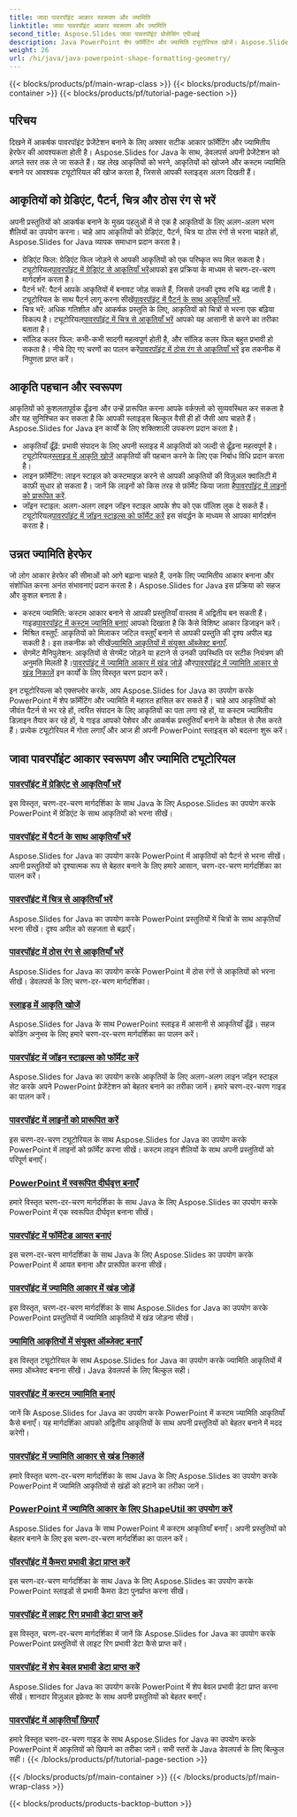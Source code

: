 ```yaml
---
title: जावा पावरपॉइंट आकार स्वरूपण और ज्यामिति
linktitle: जावा पावरपॉइंट आकार स्वरूपण और ज्यामिति
second_title: Aspose.Slides जावा पावरपॉइंट प्रोसेसिंग एपीआई
description: Java PowerPoint शेप फ़ॉर्मेटिंग और ज्यामिति ट्यूटोरियल खोजें। Aspose.Slides for Java के साथ आकृतियाँ भरना, आकृतियाँ ढूँढ़ना और कस्टम ज्यामिति बनाना सीखें।
weight: 26
url: /hi/java/java-powerpoint-shape-formatting-geometry/
---
```


{{< blocks/products/pf/main-wrap-class >}}
{{< blocks/products/pf/main-container >}}
{{< blocks/products/pf/tutorial-page-section >}}

## परिचय

दिखने में आकर्षक पावरपॉइंट प्रेजेंटेशन बनाने के लिए अक्सर सटीक आकार फ़ॉर्मेटिंग और ज्यामितीय हेरफेर की आवश्यकता होती है। Aspose.Slides for Java के साथ, डेवलपर्स अपनी प्रेजेंटेशन को अगले स्तर तक ले जा सकते हैं। यह लेख आकृतियों को भरने, आकृतियों को खोजने और कस्टम ज्यामिति बनाने पर आवश्यक ट्यूटोरियल की खोज करता है, जिससे आपकी स्लाइड्स अलग दिखती हैं।

## आकृतियों को ग्रेडिएंट, पैटर्न, चित्र और ठोस रंग से भरें

अपनी प्रस्तुतियों को आकर्षक बनाने के मुख्य पहलुओं में से एक है आकृतियों के लिए अलग-अलग भरण शैलियों का उपयोग करना। चाहे आप आकृतियों को ग्रेडिएंट, पैटर्न, चित्र या ठोस रंगों से भरना चाहते हों, Aspose.Slides for Java व्यापक समाधान प्रदान करता है। 

-  ग्रेडिएंट फिल: ग्रेडिएंट फिल जोड़ने से आपकी आकृतियों को एक परिष्कृत रूप मिल सकता है। ट्यूटोरियल[पावरपॉइंट में ग्रेडिएंट से आकृतियाँ भरें](./fill-shapes-gradient-powerpoint/)आपको इस प्रक्रिया के माध्यम से चरण-दर-चरण मार्गदर्शन करता है।
-  पैटर्न भरें: पैटर्न आपके आकृतियों में बनावट जोड़ सकते हैं, जिससे उनकी दृश्य रुचि बढ़ जाती है। ट्यूटोरियल के साथ पैटर्न लागू करना सीखें[पावरपॉइंट में पैटर्न के साथ आकृतियाँ भरें](./fill-shapes-pattern-powerpoint/).
-  चित्र भरें: अधिक गतिशील और आकर्षक प्रस्तुति के लिए, आकृतियों को चित्रों से भरना एक बढ़िया विकल्प है। ट्यूटोरियल[पावरपॉइंट में चित्र से आकृतियाँ भरें](./fill-shapes-picture-powerpoint/) आपको यह आसानी से करने का तरीका बताता है।
-  सॉलिड कलर फिल: कभी-कभी सादगी महत्वपूर्ण होती है, और सॉलिड कलर फिल बहुत प्रभावी हो सकता है। नीचे दिए गए चरणों का पालन करें[पावरपॉइंट में ठोस रंग से आकृतियाँ भरें](./fill-shapes-solid-color-powerpoint/) इस तकनीक में निपुणता प्राप्त करें।

## आकृति पहचान और स्वरूपण

आकृतियों को कुशलतापूर्वक ढूँढना और उन्हें प्रारूपित करना आपके वर्कफ़्लो को सुव्यवस्थित कर सकता है और यह सुनिश्चित कर सकता है कि आपकी स्लाइड्स बिल्कुल वैसी ही हों जैसी आप चाहते हैं। Aspose.Slides for Java इन कार्यों के लिए शक्तिशाली उपकरण प्रदान करता है।

-  आकृतियाँ ढूँढ़ें: प्रभावी संपादन के लिए अपनी स्लाइड में आकृतियों को जल्दी से ढूँढ़ना महत्वपूर्ण है। ट्यूटोरियल[स्लाइड में आकृति खोजें](./find-shape-slide-powerpoint/) आकृतियों की पहचान करने के लिए एक निर्बाध विधि प्रदान करता है।
-  लाइन फ़ॉर्मेटिंग: लाइन स्टाइल को कस्टमाइज़ करने से आपकी आकृतियों की विज़ुअल क्वालिटी में काफ़ी सुधार हो सकता है। जानें कि लाइनों को किस तरह से फ़ॉर्मेट किया जाता है[पावरपॉइंट में लाइनों को प्रारूपित करें](./format-lines-powerpoint/).
-  जॉइन स्टाइल: अलग-अलग लाइन जॉइन स्टाइल आपके शेप को एक पॉलिश लुक दे सकते हैं। ट्यूटोरियल[पावरपॉइंट में जॉइन स्टाइल्स को फॉर्मेट करें](./format-join-styles-powerpoint/) इस संवर्द्धन के माध्यम से आपका मार्गदर्शन करता है।

## उन्नत ज्यामिति हेरफेर

जो लोग आकार हेरफेर की सीमाओं को आगे बढ़ाना चाहते हैं, उनके लिए ज्यामितीय आकार बनाना और संशोधित करना अनंत संभावनाएं प्रदान करता है। Aspose.Slides for Java इस प्रक्रिया को सहज और कुशल बनाता है।

-  कस्टम ज्यामिति: कस्टम आकार बनाने से आपकी प्रस्तुतियाँ वास्तव में अद्वितीय बन सकती हैं। गाइड[पावरपॉइंट में कस्टम ज्यामिति बनाएं](./create-custom-geometry-powerpoint/) आपको दिखाता है कि कैसे विशिष्ट आकार डिजाइन करें।
-  मिश्रित वस्तुएँ: आकृतियों को मिलाकर जटिल वस्तुएँ बनाने से आपकी प्रस्तुति की दृश्य अपील बढ़ सकती है। इस तकनीक को सीखें[ज्यामिति आकृतियों में संयुक्त ऑब्जेक्ट बनाएँ](./create-composite-objects-geometry-shapes-powerpoint/).
-  सेगमेंट मैनिपुलेशन: आकृतियों से सेगमेंट जोड़ने या हटाने से उनकी उपस्थिति पर सटीक नियंत्रण की अनुमति मिलती है।[पावरपॉइंट में ज्यामिति आकार में खंड जोड़ें](./add-segment-geometry-shape-powerpoint/) और[पावरपॉइंट में ज्यामिति आकार से खंड निकालें](./remove-segment-geometry-shape-powerpoint/) इन कार्यों के लिए विस्तृत चरण प्रदान करें।

इन ट्यूटोरियल्स को एक्सप्लोर करके, आप Aspose.Slides for Java का उपयोग करके PowerPoint में शेप फ़ॉर्मेटिंग और ज्यामिति में महारत हासिल कर सकते हैं। चाहे आप आकृतियों को जीवंत पैटर्न से भर रहे हों, त्वरित संपादन के लिए आकृतियों का पता लगा रहे हों, या कस्टम ज्यामितीय डिज़ाइन तैयार कर रहे हों, ये गाइड आपको पेशेवर और आकर्षक प्रस्तुतियाँ बनाने के कौशल से लैस करते हैं। प्रत्येक ट्यूटोरियल में गोता लगाएँ और आज ही अपनी PowerPoint स्लाइड्स को बदलना शुरू करें।
## जावा पावरपॉइंट आकार स्वरूपण और ज्यामिति ट्यूटोरियल
### [पावरपॉइंट में ग्रेडिएंट से आकृतियाँ भरें](./fill-shapes-gradient-powerpoint/)
इस विस्तृत, चरण-दर-चरण मार्गदर्शिका के साथ Java के लिए Aspose.Slides का उपयोग करके PowerPoint में ग्रेडिएंट के साथ आकृतियों को भरना सीखें।
### [पावरपॉइंट में पैटर्न के साथ आकृतियाँ भरें](./fill-shapes-pattern-powerpoint/)
Aspose.Slides for Java का उपयोग करके PowerPoint में आकृतियों को पैटर्न से भरना सीखें। अपनी प्रस्तुतियों को दृश्यात्मक रूप से बेहतर बनाने के लिए हमारे आसान, चरण-दर-चरण मार्गदर्शिका का पालन करें।
### [पावरपॉइंट में चित्र से आकृतियाँ भरें](./fill-shapes-picture-powerpoint/)
Aspose.Slides for Java का उपयोग करके PowerPoint प्रस्तुतियों में चित्रों के साथ आकृतियाँ भरना सीखें। दृश्य अपील को सहजता से बढ़ाएँ।
### [पावरपॉइंट में ठोस रंग से आकृतियाँ भरें](./fill-shapes-solid-color-powerpoint/)
Aspose.Slides for Java का उपयोग करके PowerPoint में ठोस रंगों से आकृतियों को भरना सीखें। डेवलपर्स के लिए चरण-दर-चरण मार्गदर्शिका।
### [स्लाइड में आकृति खोजें](./find-shape-slide-powerpoint/)
Aspose.Slides for Java के साथ PowerPoint स्लाइड में आसानी से आकृतियाँ ढूँढ़ें। सहज कोडिंग अनुभव के लिए हमारे चरण-दर-चरण मार्गदर्शिका का पालन करें।
### [पावरपॉइंट में जॉइन स्टाइल्स को फॉर्मेट करें](./format-join-styles-powerpoint/)
Aspose.Slides for Java का उपयोग करके आकृतियों के लिए अलग-अलग लाइन जॉइन स्टाइल सेट करके अपने PowerPoint प्रेजेंटेशन को बेहतर बनाने का तरीका जानें। हमारे चरण-दर-चरण गाइड का पालन करें।
### [पावरपॉइंट में लाइनों को प्रारूपित करें](./format-lines-powerpoint/)
इस चरण-दर-चरण ट्यूटोरियल के साथ Aspose.Slides for Java का उपयोग करके PowerPoint में लाइनों को फ़ॉर्मेट करना सीखें। कस्टम लाइन शैलियों के साथ अपनी प्रस्तुतियों को परिपूर्ण बनाएँ।
### [PowerPoint में स्वरूपित दीर्घवृत्त बनाएँ](./create-formatted-ellipse-powerpoint/)
हमारे विस्तृत चरण-दर-चरण मार्गदर्शिका के साथ Java के लिए Aspose.Slides का उपयोग करके PowerPoint में एक स्वरूपित दीर्घवृत्त बनाना सीखें।
### [पावरपॉइंट में फॉर्मेटेड आयत बनाएं](./create-formatted-rectangle-powerpoint/)
इस चरण-दर-चरण मार्गदर्शिका के साथ Java के लिए Aspose.Slides का उपयोग करके PowerPoint में आयत बनाना और प्रारूपित करना सीखें।
### [पावरपॉइंट में ज्यामिति आकार में खंड जोड़ें](./add-segment-geometry-shape-powerpoint/)
इस विस्तृत, चरण-दर-चरण मार्गदर्शिका के साथ Aspose.Slides for Java का उपयोग करके PowerPoint प्रस्तुतियों में ज्यामिति आकृतियों में खंड जोड़ना सीखें।
### [ज्यामिति आकृतियों में संयुक्त ऑब्जेक्ट बनाएँ](./create-composite-objects-geometry-shapes-powerpoint/)
इस विस्तृत ट्यूटोरियल के साथ Aspose.Slides for Java का उपयोग करके ज्यामिति आकृतियों में समग्र ऑब्जेक्ट बनाना सीखें। Java डेवलपर्स के लिए बिल्कुल सही।
### [पावरपॉइंट में कस्टम ज्यामिति बनाएं](./create-custom-geometry-powerpoint/)
जानें कि Aspose.Slides for Java का उपयोग करके PowerPoint में कस्टम ज्यामिति आकृतियाँ कैसे बनाएँ। यह मार्गदर्शिका आपको अद्वितीय आकृतियों के साथ अपनी प्रस्तुतियों को बेहतर बनाने में मदद करेगी।
### [पावरपॉइंट में ज्यामिति आकार से खंड निकालें](./remove-segment-geometry-shape-powerpoint/)
हमारे विस्तृत चरण-दर-चरण मार्गदर्शिका के साथ Java के लिए Aspose.Slides का उपयोग करके PowerPoint में ज्यामिति आकृतियों से खंडों को हटाने का तरीका जानें।
### [PowerPoint में ज्यामिति आकार के लिए ShapeUtil का उपयोग करें](./use-shapeutil-geometry-shape-powerpoint/)
Aspose.Slides for Java के साथ PowerPoint में कस्टम आकृतियाँ बनाएँ। अपनी प्रस्तुतियों को बेहतर बनाने के लिए इस चरण-दर-चरण मार्गदर्शिका का पालन करें।
### [पॉवरपॉइंट में कैमरा प्रभावी डेटा प्राप्त करें](./get-camera-effective-data-powerpoint/)
इस चरण-दर-चरण मार्गदर्शिका के साथ Java के लिए Aspose.Slides का उपयोग करके PowerPoint स्लाइडों से प्रभावी कैमरा डेटा पुनर्प्राप्त करना सीखें।
### [पावरपॉइंट में लाइट रिग प्रभावी डेटा प्राप्त करें](./get-light-rig-effective-data-powerpoint/)
इस विस्तृत, चरण-दर-चरण मार्गदर्शिका में जानें कि Aspose.Slides for Java का उपयोग करके PowerPoint प्रस्तुतियों से लाइट रिग प्रभावी डेटा कैसे प्राप्त करें।
### [पावरपॉइंट में शेप बेवल प्रभावी डेटा प्राप्त करें](./get-shape-bevel-effective-data-powerpoint/)
Aspose.Slides for Java का उपयोग करके PowerPoint में शेप बेवल प्रभावी डेटा प्राप्त करना सीखें। शानदार विज़ुअल इफ़ेक्ट के साथ अपनी प्रस्तुतियों को बेहतर बनाएँ।
### [पावरपॉइंट में आकृतियाँ छिपाएँ](./hide-shapes-powerpoint/)
हमारे विस्तृत चरण-दर-चरण गाइड के साथ Aspose.Slides for Java का उपयोग करके PowerPoint में आकृतियों को छिपाने का तरीका जानें। सभी स्तरों के Java डेवलपर्स के लिए बिल्कुल सही।
{{< /blocks/products/pf/tutorial-page-section >}}

{{< /blocks/products/pf/main-container >}}
{{< /blocks/products/pf/main-wrap-class >}}

{{< blocks/products/products-backtop-button >}}
